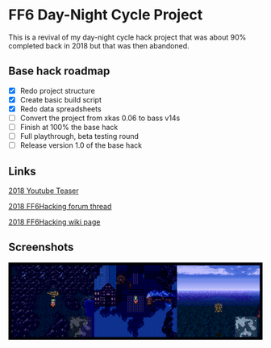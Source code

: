 # FF6 Day-Night Cycle Project

This is a revival of my day-night cycle hack project that was about
90% completed back in 2018 but that was then abandoned.

## Base hack roadmap
- [x] Redo project structure
- [x] Create basic build script
- [x] Redo data spreadsheets
- [ ] Convert the project from xkas 0.06 to bass v14s
- [ ] Finish at 100% the base hack
- [ ] Full playthrough, beta testing round
- [ ] Release version 1.0 of the base hack

## Links

[2018 Youtube Teaser](https://www.youtube.com/watch?v=Zv1pSxsS8ww)

[2018 FF6Hacking forum thread](https://www.ff6hacking.com/forums/thread-3756.html)

[2018 FF6Hacking wiki page](https://www.ff6hacking.com/wiki/doku.php?id=ff3:ff3us:patches:madsiur:cycle)

## Screenshots

![screenshots](media/screenshots.png)


